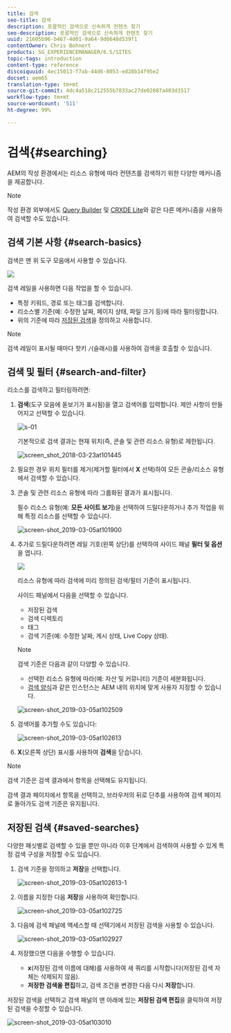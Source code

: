 ```yaml
---
title: 검색
seo-title: 검색
description: 포괄적인 검색으로 신속하게 컨텐츠 찾기
seo-description: 포괄적인 검색으로 신속하게 컨텐츠 찾기
uuid: 21605b96-b467-4d01-9a64-9d0648d539f1
contentOwner: Chris Bohnert
products: SG_EXPERIENCEMANAGER/6.5/SITES
topic-tags: introduction
content-type: reference
discoiquuid: 4ec15013-f7ab-44d6-8053-ed28b14f95e2
docset: aem65
translation-type: tm+mt
source-git-commit: 4dc4a518c212555b7833ac27de02087a403d3517
workflow-type: tm+mt
source-wordcount: '511'
ht-degree: 99%

---
```



# 검색{#searching}

AEM의 작성 환경에서는 리소스 유형에 따라 컨텐츠를 검색하기 위한 다양한 메커니즘을 제공합니다.

>[!NOTE]
>
>작성 환경 외부에서도 [Query Builder](/help/sites-developing/querybuilder-api.md) 및 [CRXDE Lite](/help/sites-developing/developing-with-crxde-lite.md)와 같은 다른 메커니즘을 사용하여 검색할 수도 있습니다.

## 검색 기본 사항 {#search-basics}

검색은 맨 위 도구 모음에서 사용할 수 있습니다.

![](do-not-localize/chlimage_1-17.png)

검색 레일을 사용하면 다음 작업을 할 수 있습니다.

* 특정 키워드, 경로 또는 태그를 검색합니다.
* 리소스별 기준(예: 수정한 날짜, 페이지 상태, 파일 크기 등)에 따라 필터링합니다.
* 위의 기준에 따라 [저장된 검색](#saved-searches)을 정의하고 사용합니다.

>[!NOTE]
>
>검색 레일이 표시될 때마다 핫키 `/`(슬래시)를 사용하여 검색을 호출할 수 있습니다.

## 검색 및 필터 {#search-and-filter}

리소스를 검색하고 필터링하려면:

1. **검색**(도구 모음에 돋보기가 표시됨)을 열고 검색어를 입력합니다. 제안 사항이 만들어지고 선택할 수 있습니다.

   ![s-01](assets/s-01.png)

   기본적으로 검색 결과는 현재 위치(즉, 콘솔 및 관련 리소스 유형)로 제한됩니다.

   ![screen_shot_2018-03-23at101445](assets/screen_shot_2018-03-23at101445.png)

1. 필요한 경우 위치 필터를 제거(제거할 필터에서 **X** 선택)하여 모든 콘솔/리소스 유형에서 검색할 수 있습니다.
1. 콘솔 및 관련 리소스 유형에 따라 그룹화된 결과가 표시됩니다.

   필수 리소스 유형(예: **모든 사이트 보기**)을 선택하여 드릴다운하거나 추가 작업을 위해 특정 리소스를 선택할 수 있습니다.

   ![screen-shot_2019-03-05at101900](assets/screen-shot_2019-03-05at101900.png)

1. 추가로 드릴다운하려면 레일 기호(왼쪽 상단)를 선택하여 사이드 패널 **필터 및 옵션**&#x200B;을 엽니다.

   ![](do-not-localize/screen_shot_2018-03-23at101542.png)

   리소스 유형에 따라 검색에 미리 정의된 검색/필터 기준이 표시됩니다.

   사이드 패널에서 다음을 선택할 수 있습니다.

   * 저장된 검색
   * 검색 디렉토리
   * 태그
   * 검색 기준(예: 수정한 날짜, 게시 상태, Live Copy 상태).

   >[!NOTE]
   >
   >검색 기준은 다음과 같이 다양할 수 있습니다.
   >
   >
   >
   >    * 선택한 리소스 유형에 따라(예: 자산 및 커뮤니티) 기준이 세분화됩니다.
   >    * [검색 양식](/help/sites-administering/search-forms.md)과 같은 인스턴스는 AEM 내의 위치에 맞게 사용자 지정할 수 있습니다.


   ![screen-shot_2019-03-05at102509](assets/screen-shot_2019-03-05at102509.png)

1. 검색어를 추가할 수도 있습니다:

   ![screen-shot_2019-03-05at102613](assets/screen-shot_2019-03-05at102613.png)

1. **X**(오른쪽 상단) 표시를 사용하여 **검색**&#x200B;을 닫습니다.

>[!NOTE]
>
>검색 기준은 검색 결과에서 항목을 선택해도 유지됩니다.
>
>검색 결과 페이지에서 항목을 선택하고, 브라우저의 뒤로 단추를 사용하여 검색 페이지로 돌아가도 검색 기준은 유지됩니다.

## 저장된 검색 {#saved-searches}

다양한 패싯별로 검색할 수 있을 뿐만 아니라 이후 단계에서 검색하여 사용할 수 있게 특정 검색 구성을 저장할 수도 있습니다.

1. 검색 기준을 정의하고 **저장**&#x200B;을 선택합니다.

   ![screen-shot_2019-03-05at102613-1](assets/screen-shot_2019-03-05at102613-1.png)

1. 이름을 지정한 다음 **저장**&#x200B;을 사용하여 확인합니다.

   ![screen-shot_2019-03-05at102725](assets/screen-shot_2019-03-05at102725.png)

1. 다음에 검색 패널에 액세스할 때 선택기에서 저장된 검색을 사용할 수 있습니다.

   ![screen-shot_2019-03-05at102927](assets/screen-shot_2019-03-05at102927.png)

1. 저장했으면 다음을 수행할 수 있습니다.

   * **x**(저장된 검색 이름에 대해)를 사용하여 새 쿼리를 시작합니다(저장된 검색 자체는 삭제되지 않음).
   * **저장한 검색을 편집**&#x200B;하고, 검색 조건을 변경한 다음 다시 **저장**&#x200B;합니다.

저장된 검색을 선택하고 검색 패널의 맨 아래에 있는 **저장된 검색 편집**&#x200B;을 클릭하여 저장된 검색을 수정할 수 있습니다.

![screen-shot_2019-03-05at103010](assets/screen-shot_2019-03-05at103010.png)
